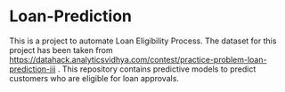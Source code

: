 # Loan-Prediction
This is a project to automate Loan Eligibility Process. The dataset for this project has been taken from https://datahack.analyticsvidhya.com/contest/practice-problem-loan-prediction-iii . This repository contains predictive models to predict customers who are eligible for loan approvals.
